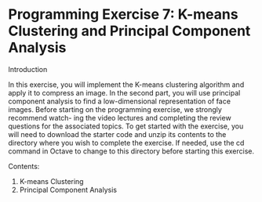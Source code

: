 Programming Exercise 7: K-means Clustering 
and Principal Component Analysis
=============

Introduction

In this exercise, you will implement the K-means clustering algorithm and apply it to compress an image. 
In the second part, you will use principal component analysis to find a low-dimensional representation of face images. 
Before starting on the programming exercise, we strongly recommend watch- ing the video lectures and completing the review questions for the associated topics.
To get started with the exercise, you will need to download the starter code and unzip its contents to the directory where you wish to complete the exercise. 
If needed, use the cd command in Octave to change to this directory before starting this exercise.

Contents:

1. K-means Clustering
2. Principal Component Analysis
